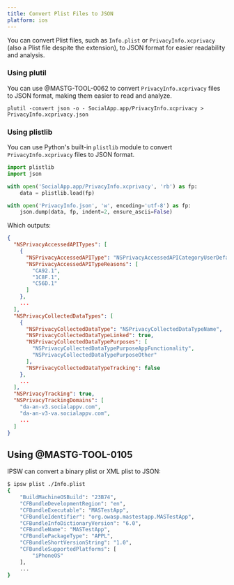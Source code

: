 ```yaml
---
title: Convert Plist Files to JSON
platform: ios
---
```


You can convert Plist files, such as `Info.plist` or `PrivacyInfo.xcprivacy` (also a Plist file despite the extension), to JSON format for easier readability and analysis.

### Using plutil

You can use @MASTG-TOOL-0062 to convert `PrivacyInfo.xcprivacy` files to JSON format, making them easier to read and analyze.

```console
plutil -convert json -o - SocialApp.app/PrivacyInfo.xcprivacy > PrivacyInfo.xcprivacy.json
```

### Using plistlib

You can use Python's built-in `plistlib` module to convert `PrivacyInfo.xcprivacy` files to JSON format.

```python
import plistlib
import json

with open('SocialApp.app/PrivacyInfo.xcprivacy', 'rb') as fp:
    data = plistlib.load(fp)

with open('PrivacyInfo.json', 'w', encoding='utf-8') as fp:
    json.dump(data, fp, indent=2, ensure_ascii=False)
```

Which outputs:

```json
{
  "NSPrivacyAccessedAPITypes": [
    {
      "NSPrivacyAccessedAPIType": "NSPrivacyAccessedAPICategoryUserDefaults",
      "NSPrivacyAccessedAPITypeReasons": [
        "CA92.1",
        "1C8F.1",
        "C56D.1"
      ]
    },
    ...
  ],
  "NSPrivacyCollectedDataTypes": [
    {
      "NSPrivacyCollectedDataType": "NSPrivacyCollectedDataTypeName",
      "NSPrivacyCollectedDataTypeLinked": true,
      "NSPrivacyCollectedDataTypePurposes": [
        "NSPrivacyCollectedDataTypePurposeAppFunctionality",
        "NSPrivacyCollectedDataTypePurposeOther"
      ],
      "NSPrivacyCollectedDataTypeTracking": false
    },
    ...
  ],
  "NSPrivacyTracking": true,
  "NSPrivacyTrackingDomains": [
    "da-an-v3.socialappv.com",
    "da-an-v3-va.socialappv.com",
    ...
  ]
}
```

## Using @MASTG-TOOL-0105

IPSW can convert a binary plist or XML plist to JSON:

```bash
$ ipsw plist ./Info.plist
{
    "BuildMachineOSBuild": "23B74",
    "CFBundleDevelopmentRegion": "en",
    "CFBundleExecutable": "MASTestApp",
    "CFBundleIdentifier": "org.owasp.mastestapp.MASTestApp",
    "CFBundleInfoDictionaryVersion": "6.0",
    "CFBundleName": "MASTestApp",
    "CFBundlePackageType": "APPL",
    "CFBundleShortVersionString": "1.0",
    "CFBundleSupportedPlatforms": [
        "iPhoneOS"
    ],
    ...
}
```

